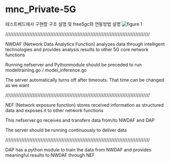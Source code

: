 # mnc_Private-5G
테스트베드에서 구현할 구조 설명 및 free5gc와 연동방법 설명
![figure 1](https://user-images.githubusercontent.com/88416778/130419189-8b2debbb-1090-45da-bf32-c29ebb3b4f2b.png)


//////////////////////////////////////////////////////////////////////////////////////////

NWDAF (Network Data Analytics Function) analyzes data through intelligent technologies and provides analysis results to other 5G core network functions

Running nefserver and Pythonmodule should be preceded to run modeltraining.go / model_inference.go

The server automatically turns off after timeouts. That time can be changed as we want

//////////////////////////////////////////////////////////////////////////////////////////

NEF (Network exposure function) stores received information as structured data and exposes it to other network functions

This nefserver.go receives and transfers data from/to NWDAF and DAP

The server should be running continuously to deliver data

//////////////////////////////////////////////////////////////////////////////////////////

DAP has a python module to train the data from NWDAF and provides meaningful results to NWDAF through NEF




